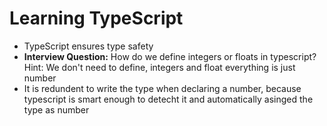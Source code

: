 # Learning TypeScript

- TypeScript ensures type safety
- **Interview Question:** How do we define integers or floats in typescript?
  Hint: We don't need to define, integers and float everything is just number
- It is redundent to write the type when declaring a number, because typescript is smart enough to detecht it and automatically asinged the type as number
